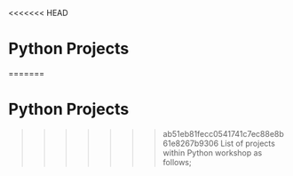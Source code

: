 <<<<<<< HEAD
# Python Projects

=======
# Python Projects

>>>>>>> ab51eb81fecc0541741c7ec88e8b61e8267b9306
List of projects within Python workshop as follows;